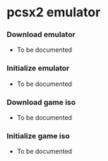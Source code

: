 # pcsx2 emulator

### Download emulator
- To be documented

### Initialize emulator
- To be documented

### Download game iso
- To be documented

### Initialize game iso
- To be documented